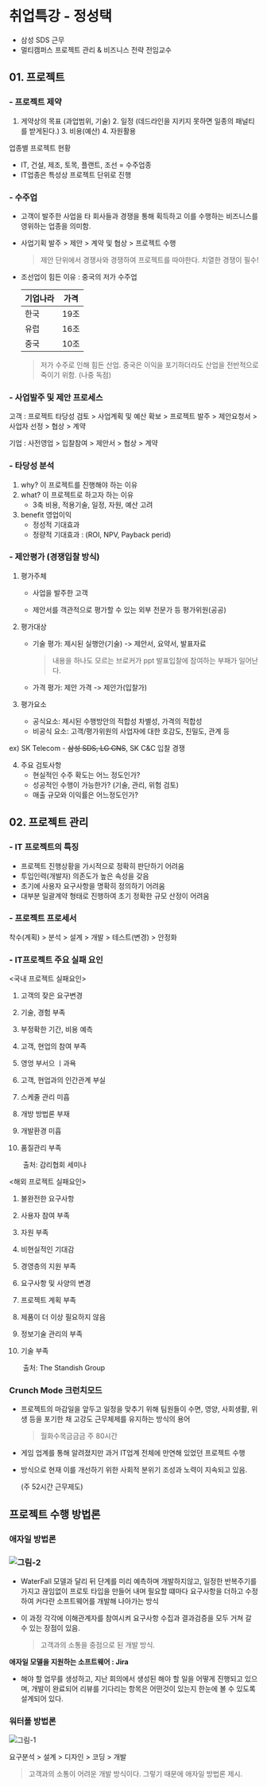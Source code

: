 # 취업특강 - 정성택 

- 삼성 SDS 근무
- 멀티캠퍼스 프로젝트 관리 & 비즈니스 전략 전임교수



## 01. 프로젝트 

### - 프로젝트 제약

1. 게약상의 목표 (과업범위, 기술)
 	2. 일정 (데드라인을 지키지 못하면 일종의 패널티를 받게된다.)
 	3. 비용(예산)
 	4. 자원활용



업종별 프로젝트 현황

- IT, 건설, 제조, 토목, 플랜트, 조선 = 수주업종
- IT업종은 특성상 프로젝트 단위로 진행



### - 수주업

- 고객이 발주한 사업을 타 회사들과 경쟁을 통해 획득하고 이를 수행하는 비즈니스를 영위하는 업종을 의미함.

- 사업기획 발주 > 제안 > 계약 및 협상 > 프로젝트 수행

  > 제안 단위에서 경쟁사와 경쟁하여 프로젝트를 따야한다.  치열한 경쟁이 필수!




- 조선업이 힘든 이유 : 중국의 저가 수주업

  | 기업나라 | 가격 |
  | -------- | ---- |
  | 한국     | 19조 |
  | 유럽     | 16조 |
  | 중국     | 10조 |

  > 저가 수주로 인해 힘든 산업. 중국은 이익을 포기하더라도 산업을 전반적으로 죽이기 위함. (나중 독점)



###  - 사업발주 및 제안 프로세스

고객 : 프로젝트 타당성 검토 > 사업계획 및 예산 확보 > 프로젝트 발주 > 제안요청서 > 사업자 선정 > 협상 > 계약

기업 : 사전영업 > 입찰참여 > 제안서 > 협상 > 계약





### - 타당성 분석

1. why? 이 프로젝트를 진행해야 하는 이유
2. what? 이 프로젝트로 하고자 하는 이유
   - 3축 비용, 적용기술, 일정, 자원, 예산 고려
3. benefit 영업이익
   - 정성적 기대효과 
   - 정량적 기대효과 :  (ROI, NPV, Payback perid)



### - 제안평가 (경쟁입찰 방식)

1. 평가주체
   - 사업을 발주한 고객
   
   - 제안서를 객관적으로 평가할 수 있는 외부 전문가 등 평가위원(공공)
   
     
   
2. 평가대상
   
   - 기술 평가: 제시된 실행안(기술) -> 제안서, 요약서, 발표자료
   
     > 내용을 하나도 모르는 브로커가 ppt 발표입찰에 참여하는 부패가 일어난다.
   
   - 가격 평가: 제안 가격 -> 제안가(입찰가) 
   
     
   
3. 평가요소
   
   - 공식요소: 제시된 수행방안의 적합성 차별성, 가격의 적합성
   - 비공식 요소: 고객/평가위원의 사업자에 대한 호감도, 친밀도, 관계 등

ex) SK Telecom - ~~삼성 SDS, LG CNS~~, SK C&C 입찰 경쟁



4. 주요 검토사항
   - 현실적인 수주 확도는 어느 정도인가?
   - 성공적인 수행이 가능한가? (기술, 관리, 위험 검토)
   - 매출 규모와 이익률은 어느정도인가? 





## 02. 프로젝트 관리

### - IT 프로젝트의 특징

- 프로젝트 진행상황을 가시적으로 정확히 판단하기 어려움
- 투입인력(개발자) 의존도가 높은 속성을 갖음
- 초기에 사용자 요구사항을 명확히 정의하기 어려움
- 대부분 일괄계약 형태로 진행하여 초기 정확한 규모 산정이 어려움



### - 프로젝트 프로세서

착수(계획) > 분석 > 설계 > 개발 > 테스트(변경) > 안정화



### - IT프로젝트 주요 실패 요인

<국내 프로젝트 실패요인>

1. 고객의 잦은 요구변경

2. 기술, 경험 부족

3. 부정확한 기간, 비용 예측

4. 고객, 현업의 참여 부족

5. 영엉 부서으 ㅣ과욕

6. 고객, 현업과의 인간관계 부실

7. 스케줄 관리 미흡

8. 개방 방법론 부재

9. 개발환경 미흡

10. 품질관리 부족

    ​																																		출처: 감리협회 세미나

<해외 프로젝트 실패요인>

1. 불완전한 요구사항

2. 사용자 참여 부족

3. 자원 부족

4. 비현실적인 기대감

5. 경영층의 지원 부족

6. 요구사항 및 사양의 변경

7. 프로젝트 계획 부족

8. 제품이 더 이상 필요하지 않음

9. 정보기술 관리의 부족

10. 기술 부족

    ​																																		출처: The Standish Group

### Crunch Mode 크런치모드

- 프로젝트의 마감일을 앞두고 일정을 맞추기 위해 팀원들이 수면, 영양, 사회생활, 위생 등을 포기한 채 고강도 근무체제를 유지하는 방식의 용어 

  > 월화수목금금금 주 80시간

- 게임 업계를 통해 알려졌지만 과거 IT업계 전체에 만연해 있었던 프로젝트 수행

- 방식으로 현재 이를 개선하기 위한 사회적 분위기 조성과 노력이 지속되고 있음.

  (주 52시간 근무제도)





## 프로젝트 수행 방법론

### 애자일 방법론

### ![그림-2](http://blog.rightbrain.co.kr/CMS1/wp-content/uploads/2015/09/%EA%B7%B8%EB%A6%BC-2.png)

- WaterFall 모델과 달리 뒤 단계를 미리 예측하며 개발하지않고, 일정한 반복주기를 가지고 끊임없이 프로토 타입을 만들어 내며 필요할 떄마다 요구사항을 더하고 수정하여 커다란 소프트웨어를 개발해 나아가는 방식

- 이 과정 각각에 이해관계자를 참여시켜 요구사항 수집과 결과검증을 모두 거쳐 갈 수 있는 장점이 있음.

  > 고객과의 소통을 중점으로 된 개발 방식.

**애자일 모델을 지원하는 소프트웨어 : Jira**

- 해야 할 업무를 생성하고, 지난 회의에서 생성된 해야 할 일을 어떻게 진행되고 있으며, 개발이 완료되어 리뷰를 기다리는 항목은 어떤것이 있는지 한눈에 볼 수 있도록 설계되어 있다.



### 워터폴 방법론

![그림-1](http://blog.rightbrain.co.kr/CMS1/wp-content/uploads/2015/09/%EA%B7%B8%EB%A6%BC-1.png)

요구분석 > 설계 > 디자인 > 코딩 > 개발

> 고객과의 소통이 어려운 개발 방식이다. 그렇기 때문에 애자일 방법론 제시.
